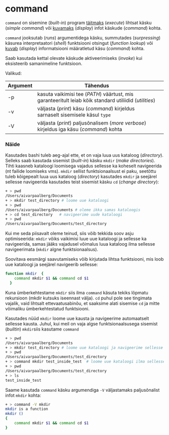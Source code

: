 # command

`command` on sisemine (_built-in_) program [täitmaks](../../terminid/sonastik/taeitmine-execution.md) (_execute_) lihtsat käsku (_simple command_) või [kuvamaks](../../terminid/sonastik/kuva-display.md) (_display_) infot käskude (_command_) kohta.

`command` jooksutab (_runs_) argumentidega käsku, summutades (_surpressing_) käsurea interpretaatori (_shell_) funktsiooni otsingut (_function lookup_) või [kuvab](../../terminid/sonastik/kuva-display.md) (_display_) informatsiooni määratletud käsu (_command_) kohta.&#x20;

Saab kasutada kettal olevate käskude aktiveerimiseks (_invoke_) kui eksisteerib samanimeline funktsioon.

Valikud:

| Argument | Tähendus                                                                                               |   |
| -------- | ------------------------------------------------------------------------------------------------------ | - |
| -p       | kasuta vaikimisi tee (_PATH_) väärtust, mis garanteeritult leiab kõik standard utiliidid (_utilities_) |   |
| -v       | väljasta (_print_) käsu (_command_) kirjeldus sarnaselt sisemisele käsul `type`                        |   |
| -V       | väljasta (_print_) paljusõnalisem (_more verbose_) kirjeldus iga käsu (_command_) kohta                |   |

&#x20;

### Näide

Kasutades bashi tuleb aeg-ajal ette, et on vaja luua uus kataloog (_directory_). Selleks saab kasutada sisemist (_built-in_) käsku  `mkdir` (_make directories_). Tihti kaasneb kataloogi loomisega vajadus sellesse ka koheselt navigeerida (nt failide loomiseks vms). `mkdir` sellist funktsionaalsust ei paku, seetõttu tuleb kõigepealt luua uus kataloog (_directory_) kasutades `mkdir` ja seejärel sellesse navigeerida kasutades teist sisemist käsku `cd` (_change directory_):

```bash
+ > pwd
/Users/aivarpaalberg/Documents
+ > mkdir test_directory # loome uue kataloogi
+ > pwd
/Users/aivarpaalberg/Documents # oleme ikka samas kataloogis
+ > cd test_directory   # navigeerime uude kataloogi
+ > pwd
/Users/aivarpaalberg/Documents/test_directory
```

Kui me seda piisavalt oleme teinud, siis võib tekkida soov asju optimiseerida: `mkdir` võiks vaikimisi luue uue kataloogi ja sellesse ka navigeerida, samas jääks vajadusel võimalus luua kataloog ilma sellesse navigeerimata (`mkdir` algne funktsionaalsus).

Soovitava eesmärgi saavutamiseks võib kirjutada lihtsa funktsiooni, mis loob uue kataloogi ja seejärel navigeerib sellesse:

```bash
function mkdir  {
    command mkdir $1 && command cd $1
  }
```

Kuna ümberkehtestame `mkdir` siis ilma  `command`  käsuta tekiks lõpmatu rekursioon (mkdir kutsuks iseennast välja). `cd` puhul pole see tingimata vajalik, vaid lihtsalt ettevaatusabinõu, et saaksime alati sisemise `cd` ja mitte võimaliku ümberkehtestatud funktsiooni.

Kasutades nüüd `mkdir` loome uue kausta ja navigeerime automaatselt sellesse kausta. Juhul, kui meil on vaja algse funktsionaalsusega sisemist  (_builtin_) `mkdir`siis kasutame `command`&#x20;

```bash
+ > pwd
/Users/aivarpaalberg/Documents
+ > mkdir test_directory # loome uue kataloogi ja navigeerime sellesse
+ > pwd
/Users/aivarpaalberg/Documents/test_directory
+ > command mkdir test_inside_test  # loome uue kataloogi ilma sellesse navigeerimata
+ > pwd
/Users/aivarpaalberg/Documents/test_directory
+ > ls
test_inside_test      
```

Saame kasutada `command` käsku  argumendiga `-V` väljastamaks paljusõnalist infot `mkdir` kohta:

```bash
+ > command -V mkdir
mkdir is a function
mkdir ()
{
    command mkdir $1 && command cd $1
}
```
